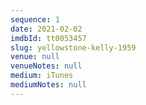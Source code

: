 ```yaml
---
sequence: 1
date: 2021-02-02
imdbId: tt0053457
slug: yellowstone-kelly-1959
venue: null
venueNotes: null
medium: iTunes
mediumNotes: null
---
```


